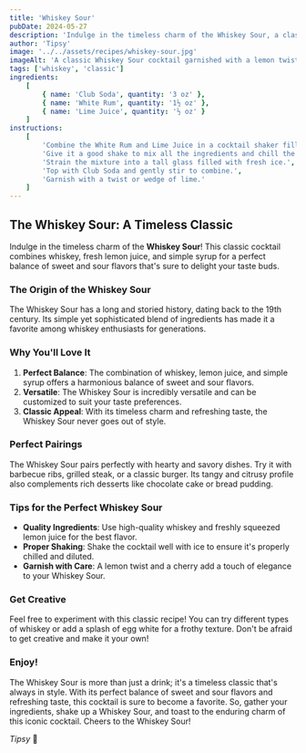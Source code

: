 ```yaml
---
title: 'Whiskey Sour'
pubDate: 2024-05-27
description: 'Indulge in the timeless charm of the Whiskey Sour, a classic cocktail that combines whiskey, fresh lemon juice, and simple syrup for a perfect balance of sweet and sour.'
author: 'Tipsy'
image: '../../assets/recipes/whiskey-sour.jpg'
imageAlt: 'A classic Whiskey Sour cocktail garnished with a lemon twist and a cherry.'
tags: ['whiskey', 'classic']
ingredients:
    [
        { name: 'Club Soda', quantity: '3 oz' },
        { name: 'White Rum', quantity: '1½ oz' },
        { name: 'Lime Juice', quantity: '½ oz' }
    ]
instructions:
    [
        'Combine the White Rum and Lime Juice in a cocktail shaker filled with ice.',
        'Give it a good shake to mix all the ingredients and chill the drink.',
        'Strain the mixture into a tall glass filled with fresh ice.',
        'Top with Club Soda and gently stir to combine.',
        'Garnish with a twist or wedge of lime.'
    ]
---
```


## The Whiskey Sour: A Timeless Classic

Indulge in the timeless charm of the **Whiskey Sour**! This classic cocktail combines whiskey, fresh lemon juice, and simple syrup for a perfect balance of sweet and sour flavors that's sure to delight your taste buds.

### The Origin of the Whiskey Sour

The Whiskey Sour has a long and storied history, dating back to the 19th century. Its simple yet sophisticated blend of ingredients has made it a favorite among whiskey enthusiasts for generations.

### Why You'll Love It

1. **Perfect Balance**: The combination of whiskey, lemon juice, and simple syrup offers a harmonious balance of sweet and sour flavors.
2. **Versatile**: The Whiskey Sour is incredibly versatile and can be customized to suit your taste preferences.
3. **Classic Appeal**: With its timeless charm and refreshing taste, the Whiskey Sour never goes out of style.

### Perfect Pairings

The Whiskey Sour pairs perfectly with hearty and savory dishes. Try it with barbecue ribs, grilled steak, or a classic burger. Its tangy and citrusy profile also complements rich desserts like chocolate cake or bread pudding.

### Tips for the Perfect Whiskey Sour

-   **Quality Ingredients**: Use high-quality whiskey and freshly squeezed lemon juice for the best flavor.
-   **Proper Shaking**: Shake the cocktail well with ice to ensure it's properly chilled and diluted.
-   **Garnish with Care**: A lemon twist and a cherry add a touch of elegance to your Whiskey Sour.

### Get Creative

Feel free to experiment with this classic recipe! You can try different types of whiskey or add a splash of egg white for a frothy texture. Don't be afraid to get creative and make it your own!

### Enjoy!

The Whiskey Sour is more than just a drink; it's a timeless classic that's always in style. With its perfect balance of sweet and sour flavors and refreshing taste, this cocktail is sure to become a favorite. So, gather your ingredients, shake up a Whiskey Sour, and toast to the enduring charm of this iconic cocktail. Cheers to the Whiskey Sour!

_Tipsy_ 🥃
